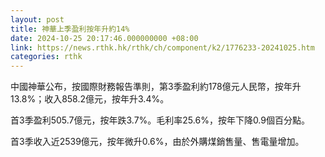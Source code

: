 ```yaml
---
layout: post
title: 神華上季盈利按年升約14%
date: 2024-10-25 20:17:46.000000000 +08:00
link: https://news.rthk.hk/rthk/ch/component/k2/1776233-20241025.htm
categories: rthk
---
```


中國神華公布，按國際財務報告準則，第3季盈利約178億元人民幣，按年升13.8%；收入858.2億元，按年升3.4%。

首3季盈利505.7億元，按年跌3.7%。毛利率25.6%，按年下降0.9個百分點。

首3季收入近2539億元，按年微升0.6%，由於外購煤銷售量、售電量增加。
